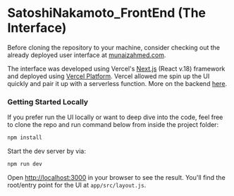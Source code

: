 # SatoshiNakamoto_FrontEnd (The Interface)

Before cloning the repository to your machine, consider checking out the already deployed user interface at [munaizahmed.com](https://www.munaizahmed.com/).

The interface was developed using Vercel's [Next.js](https://nextjs.org/docs) (React v.18) framework and deployed using [Vercel Platform](https://nextjs.org/docs/deployment). Vercel allowed me spin up the UI quickly and pair it up with a serverless function. More on the backend [here](https://github.com/Munaiz123/SatoshiNakamoto_Backend). 

### Getting Started Locally

If you prefer run the UI locally or want to deep dive into the code, feel free to clone the repo and run command below from inside the project folder:
```bash 
npm install
```
Start the dev server by via:
```bash
npm run dev
```
Open [http://localhost:3000](http://localhost:3000) in your browser to see the result.
You'll find the root/entry point for the UI at `app/src/layout.js`. 
